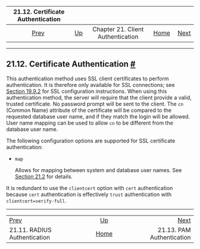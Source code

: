 

|             21.12. Certificate Authentication            |                                                                      |                                   |                                                       |                                                    |
| :------------------------------------------------------: | :------------------------------------------------------------------- | :-------------------------------: | ----------------------------------------------------: | -------------------------------------------------: |
| [Prev](auth-radius.html "21.11. RADIUS Authentication")  | [Up](client-authentication.html "Chapter 21. Client Authentication") | Chapter 21. Client Authentication | [Home](index.html "PostgreSQL 17devel Documentation") |  [Next](auth-pam.html "21.13. PAM Authentication") |

***

## 21.12. Certificate Authentication [#](#AUTH-CERT)

This authentication method uses SSL client certificates to perform authentication. It is therefore only available for SSL connections; see [Section 19.9.2](ssl-tcp.html#SSL-OPENSSL-CONFIG "19.9.2. OpenSSL Configuration") for SSL configuration instructions. When using this authentication method, the server will require that the client provide a valid, trusted certificate. No password prompt will be sent to the client. The `cn` (Common Name) attribute of the certificate will be compared to the requested database user name, and if they match the login will be allowed. User name mapping can be used to allow `cn` to be different from the database user name.

The following configuration options are supported for SSL certificate authentication:

* `map`

    Allows for mapping between system and database user names. See [Section 21.2](auth-username-maps.html "21.2. User Name Maps") for details.

It is redundant to use the `clientcert` option with `cert` authentication because `cert` authentication is effectively `trust` authentication with `clientcert=verify-full`.

***

|                                                          |                                                                      |                                                    |
| :------------------------------------------------------- | :------------------------------------------------------------------: | -------------------------------------------------: |
| [Prev](auth-radius.html "21.11. RADIUS Authentication")  | [Up](client-authentication.html "Chapter 21. Client Authentication") |  [Next](auth-pam.html "21.13. PAM Authentication") |
| 21.11. RADIUS Authentication                             |         [Home](index.html "PostgreSQL 17devel Documentation")        |                          21.13. PAM Authentication |
